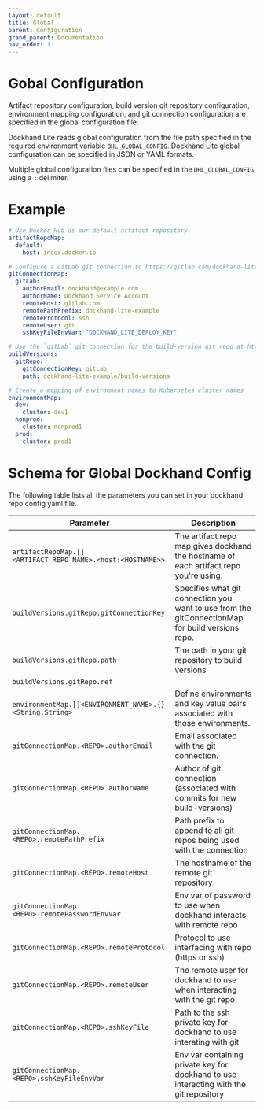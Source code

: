 ```yaml
---
layout: default
title: Global
parent: Configuration
grand_parent: Documentation
nav_order: 1
---
```


# Gobal Configuration

Artifact repository configuration, build version git repository configuration, environment mapping configuration, and git connection configuration are specified in the global configuration file.

Dockhand Lite reads global configuration from the file path specified in the required environment variable `DHL_GLOBAL_CONFIG`. Dockhand Lite global configuration can be specified in JSON or YAML formats.

Multiple global configuration files can be specified in the `DHL_GLOBAL_CONFIG` using a `:` delimiter.

# [](#header-1) Example

```yaml
# Use Docker Hub as our default artifact repository
artifactRepoMap:
  default:
    host: index.docker.io

# Configure a GitLab git connection to https://gitlab.com/dockhand-lite-example using a Deploy Key
gitConnectionMap:
  gitLab:
    authorEmail: dockhand@example.com
    authorName: Dockhand Service Account
    remoteHost: gitlab.com
    remotePathPrefix: dockhand-lite-example
    remoteProtocol: ssh
    remoteUser: git
    sshKeyFileEnvVar: "DOCKHAND_LITE_DEPLOY_KEY"

# Use the `gitLab` git connection for the build-version git repo at https://gitlab.com/dockhand-lite-example/build-versions
buildVersions:
  gitRepo:
    gitConnectionKey: gitLab
    path: dockhand-lite-example/build-versions

# Create a mapping of environment names to Kubernetes cluster names
environmentMap:
  dev:
    cluster: dev1
  nonprod:
    cluster: nonprod1
  prod:
    cluster: prod1
```

# Schema for Global Dockhand Config

The following table lists all the parameters you can set in your dockhand repo config yaml file.

| Parameter                                | Description                                             |
|------------------------------------------|---------------------------------------------------------|
| `artifactRepoMap.[]<ARTIFACT_REPO_NAME>.<host:<HOSTNAME>>`                   | The artifact repo map gives dockhand the hostname of each artifact repo you're using. |                            
| `buildVersions.gitRepo.gitConnectionKey`       | Specifies what git connection you want to use from the gitConnectionMap for build versions repo. |
| `buildVersions.gitRepo.path`   | The path in your git repository to build versions       | 
| `buildVersions.gitRepo.ref`    |                             | 
| `environmentMap.[]<ENVIRONMENT_NAME>.{}<String,String>`       |  Define environments and key value pairs associated with those environments.  | 
| `gitConnectionMap.<REPO>.authorEmail`      | Email associated with the git connection.  | 
| `gitConnectionMap.<REPO>.authorName`     | Author of git connection (associated with commits for new build-versions)    | 
| `gitConnectionMap.<REPO>.remotePathPrefix`     | Path prefix to append to all git repos being used with the connection        | 
| `gitConnectionMap.<REPO>.remoteHost`    | The hostname of the remote git repository           | 
| `gitConnectionMap.<REPO>.remotePasswordEnvVar`   | Env var of password to use when dockhand interacts with remote repo      |
| `gitConnectionMap.<REPO>.remoteProtocol`     | Protocol to use interfacing with repo (https or ssh)   | 
| `gitConnectionMap.<REPO>.remoteUser`   | The remote user for dockhand to use when interacting with the git repo          | 
| `gitConnectionMap.<REPO>.sshKeyFile`   | Path to the ssh private key for dockhand to use interating with git     | 
| `gitConnectionMap.<REPO>.sshKeyFileEnvVar`      | Env var containing private key for dockhand to use interacting with the git repository   |